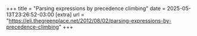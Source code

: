 +++
title = "Parsing expressions by precedence climbing"
date = 2025-05-13T23:26:52-03:00
[extra]
url = "https://eli.thegreenplace.net/2012/08/02/parsing-expressions-by-precedence-climbing"
+++
